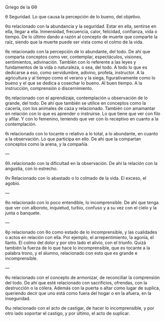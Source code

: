 Griego de la Θθ

θ Seguridad. Lo que causa la percepción de lo bueno, del objetivo.

θα relacionado con la abundancia y la seguridad. Estar en ella, sentirse en ella, llegar a ella. Inmensidad, frecuencia, calor, felicidad, confianza, vida o tiempo. De lo último dando a razón al concepto de muerte que comparte la raíz, siendo que la muerte puede ser vista como el colmo de la vida.

θε relacionado con la percepción de lo abundante, del todo. De ahí que comparta conceptos como ver, contemplar, espectáculos, visiones, sentimientos, adivinación. También con lo referente a las leyes y fundamentos de la vida o naturaleza, o sea, del todo. A todo lo que es dedicarse a eso, como servidumbre, adivino, profeta, instructor. A la agricultura y al tiempo como el verano y la siega, figurativamente como lo bueno y el que se dedica a cosechar lo bueno. Al buen tiempo. A la instrucción, comprensión o discernimiento.

θη relacionado con el aprendizaje, contemplación u observación de lo grande, del todo. De ahí que también se utilice en conceptos como la cacería, con los animales de caza y relacionado. También con amamantar en relación con lo que es aprender o instruirse. Lo que tiene que ver con filo y afilar. Y con lo femenino, teniendo que ver con lo receptivo en cuanto a la contemplación.

θι relacionado con lo tocante o relativo a lo total, a lo abundante, en cuanto a la observación. Lo que participa en ello. De ahí que la compartan conceptos como la arena, y la compañía.

— 

θλ relacionado con la dificultad en la observación. De ahí la relación con la angustia, con lo estrecho.

θν Relacionado con lo abastado o lo colmado de la vida. El exceso, el agobio.

— 

θο relacionado con lo poco entendible, lo incomprensible. De ahí que tenga que ver con alboroto, inquietud, turbio, confuso y a su vez con el cielo y la junta o banquete.

— 

θρ relacionado con θο como estado de lo incomprensible, y las cualidades o actos en relación con ella. Por ejemplo, el arrepentimiento, la agonía, el llanto. El colmo del dolor y por otro lado el alivio, con el triunfo. Quizá también la fuerza de lo que hace lo incomprensible, que es tocante a la palabra trono, y el alumno, relacionado con esto que es grande e incomprensible.

— 

θυ relacionado con el concepto de armonizar, de reconciliar la comprensión del todo. De ahí que esté relacionado con sacrificios, ofrendas, con la destrucción o la cólera. Además con la puerta o altar como lugar de suplica, queriendo decir que uno está como fuera del hogar o en la afuera, en la inseguridad.

θω relacionado con el acto de castigar, de hacer lo incomprensible, y por otro lado soportar el castigo, y por último, el acto de suplicar.